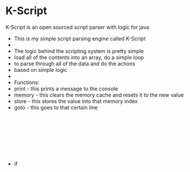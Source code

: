 K-Script
========

K-Script is an open sourced script parser with logic for java

 * This is my simple script parsing engine called K-Script
 * 
 * The logic behind the scripting system is pretty simple
 * load all of the contents into an array, do a simple loop
 * to parse through all of the data and do the actions
 * based on simple logic
 * 
 * Functions:
 * print 	<object val>											- this prints a message to the console
 * memory 	<object val> 											- this clears the memory cache and resets it to the new value
 * store	<memoery index> <object val>							- this stores the value into that memory index
 * goto		<goto line>												- this goes to that certain line
 * if 		<object val> <object val> <goto line> <goto line>		- this checks if value eqauls value, if so it goes to gotoline 1, if not gotoline2
 * 
 * Operators:
 * memory	<address>												- this loads a value from the memory address
 * +																- this adds onto the existing string (need to make a check for int)
 * -																- this converts the strings to ints then does the math function
 * 
 * 
 * CHANGELOG:
 * 06/24/2012:
 * Added script loading/parsing (loads the script to memory, then processes it)
 * Added command print (Prints out to console)
 * Added command memory (Creates a new memory cache)
 * Added command store (Stores values into the memory cache)
 * Added command mprint (Prints from memory)
 * Added command goto (goes to that lines)
 * Added command if (goes to a certain line depending on the values eqauling>
 * 
 * 06/25/2012:
 * Added in-command parsing for memory (if memory(1)), etc
 * Added a new exception (KScriptException, only thrown if there is an error with the KScript Commands
 * Cleaned a lot of the old script syntax out and replaced with tabs
 * 
 * 06/26/2012:
 * Added + operator
 * Added - operator